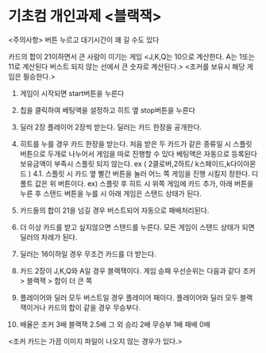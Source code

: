 # 기초컴 개인과제 <블랙잭>


<주의사항> 버튼 누르고 대기시간이 꽤 길 수도 있다

카드의 합이 21이하면서 큰 사람이 이기는 게임
<J,K,Q는 10으로 계산한다. A는 1또는 11로 계산된다 버스트 되지 않는 선에서 큰 숫자로 계산된다.>
<조커를 보유시 해당 게임은 필승한다.>

1. 게임이 시작되면 start버튼을 누른다

2. 칩을 클릭하여 베팅액을 설정하고 히트 옆 stop버튼을 누른다

3. 딜러 2장 플레이어 2장씩 받는다. 딜러는 카드 한장을 공개한다.

4. 히트를 누를 경우 카드 한장을 받는다. 처음 받은 두 카드가 같은 종류일 시 스플릿 버튼으로 두개로 나누어서 게임을 따로 진행할 수 있다 
   베팅액은 자동으로 등록된다 보유금액이 부족시 스플릿 되지 않는다.        ex ( 2클로버,2하트/ k스페이드,k다이아몬드 )
4.1. 스플릿 시 카드 옆 빨간 버튼을 눌러 어느 쪽 게임을 진행 시킬지 정한다. 디폴트 값은 위 버튼이다. 
ex) 스플릿 후 히트 시 위쪽 게임에 카드 추가, 아래 버튼을 누른 후 스탠드 버튼을 누를 시 아래 게임은 스탠드 상태가 된다.

5. 카드들의 합이 21을 넘길 경우 버스트되어 자동으로 패배처리된다.

6. 더 이상 카드를 받고 싶지않으면 스탠드를 누른다. 모든 게임이 스탠드 상태가 되면 딜러의 차례가 된다. 

7. 딜러는 16이하일 경우 무조건 카드를 더 받는다.

8. 카드 2장이 J,K,Q와 A일 경우 블랙잭이다. 게임 승패 우선순위는 다음과 같다     조커 > 블랙잭 > 합이 더 큰 쪽

9. 플레이어와 딜러 모두 버스트일 경우 플레이어 패이다.
   플레이어와 딜러 모두 블랙잭이거나 카드의 합이 같을 경우 무승부다.

10. 배율은 조커 3배    블랙잭 2.5배    그 외 승리 2배    무승부 1배   패배 0배 

<조커 카드는 가끔 이미지 파일이 나오지 않는 경우가 있다.>

